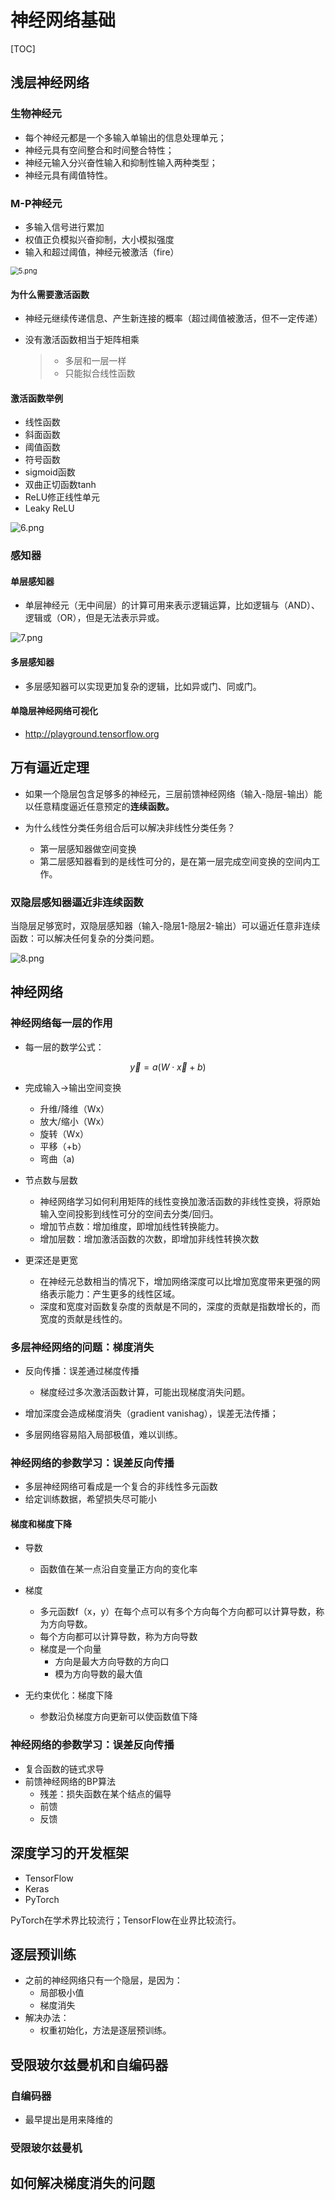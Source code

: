 # 神经网络基础

[TOC]



## 浅层神经网络

### 生物神经元

- 每个神经元都是一个多输入单输出的信息处理单元；
- 神经元具有空间整合和时间整合特性；
- 神经元输入分兴奋性输入和抑制性输入两种类型；
- 神经元具有阈值特性。

### M-P神经元

- 多输入信号进行累加
- 权值正负模拟兴奋抑制，大小模拟强度
- 输入和超过阈值，神经元被激活（fire）

<img src="http://pz38o5vs6.bkt.clouddn.com/5.png" alt="5.png" style="zoom: 80%;" />

#### 为什么需要激活函数

- 神经元继续传递信息、产生新连接的概率（超过阈值被激活，但不一定传递）

- 没有激活函数相当于矩阵相乘
  >- 多层和一层一样
  >- 只能拟合线性函数

#### 激活函数举例

- 线性函数
- 斜面函数
- 阈值函数
- 符号函数
- sigmoid函数
- 双曲正切函数tanh
- ReLU修正线性单元
- Leaky ReLU

![6.png](http://pz38o5vs6.bkt.clouddn.com/6.png)

### 感知器

#### 单层感知器

- 单层神经元（无中间层）的计算可用来表示逻辑运算，比如逻辑与（AND）、逻辑或（OR），但是无法表示异或。

<img src="http://pz38o5vs6.bkt.clouddn.com/7.png" alt="7.png"  />

#### 多层感知器

- 多层感知器可以实现更加复杂的逻辑，比如异或门、同或门。



#### 单隐层神经网络可视化

- http://playground.tensorflow.org

## 万有逼近定理

- 如果一个隐层包含足够多的神经元，三层前馈神经网络（输入-隐层-输出）能以任意精度逼近任意预定的**连续函数。**

- 为什么线性分类任务组合后可以解决非线性分类任务？
  - 第一层感知器做空间变换
  - 第二层感知器看到的是线性可分的，是在第一层完成空间变换的空间内工作。

### 双隐层感知器逼近非连续函数
当隐层足够宽时，双隐层感知器（输入-隐层1-隐层2-输出）可以逼近任意非连续函数：可以解决任何复杂的分类问题。

![8.png](http://pz38o5vs6.bkt.clouddn.com/8.png)

## 神经网络

### 神经网络每一层的作用

- 每一层的数学公式：

$$
\vec{y}=a(W \cdot \vec{x}+b)
$$

- 完成输入→输出空间变换
  - 升维/降维（Wx）
  - 放大/缩小（Wx）
  - 旋转（Wx）
  - 平移（+b）
  - 弯曲（a)



- 节点数与层数
  - 神经网络学习如何利用矩阵的线性变换加激活函数的非线性变换，将原始输入空间投影到线性可分的空间去分类/回归。
  - 增加节点数：增加维度，即增加线性转换能力。
  - 增加层数：增加激活函数的次数，即增加非线性转换次数

- 更深还是更宽
  - 在神经元总数相当的情况下，增加网络深度可以比增加宽度带来更强的网络表示能力：产生更多的线性区域。
  - 深度和宽度对函数复杂度的贡献是不同的，深度的贡献是指数增长的，而宽度的贡献是线性的。

### 多层神经网络的问题：梯度消失

- 反向传播：误差通过梯度传播
  - 梯度经过多次激活函数计算，可能出现梯度消失问题。

- 增加深度会造成梯度消失（gradient vanishag），误差无法传播；
- 多层网络容易陷入局部极值，难以训练。

### 神经网络的参数学习：误差反向传播

- 多层神经网络可看成是一个复合的非线性多元函数
- 给定训练数据，希望损失尽可能小

#### 梯度和梯度下降

- 导数
  - 函数值在某一点沿自变量正方向的变化率
- 梯度
  - 多元函数f（x，y）在每个点可以有多个方向每个方向都可以计算导数，称为方向导数。
  - 每个方向都可以计算导数，称为方向导数
  - 梯度是一个向量
    - 方向是最大方向导数的方向口
    - 模为方向导数的最大值

- 无约束优化：梯度下降
  - 参数沿负梯度方向更新可以使函数值下降

### 神经网络的参数学习：误差反向传播

- 复合函数的链式求导
- 前馈神经网络的BP算法
  - 残差：损失函数在某个结点的偏导
  - 前馈
  - 反馈

## 深度学习的开发框架

- TensorFlow
- Keras
- PyTorch



PyTorch在学术界比较流行；TensorFlow在业界比较流行。



## 逐层预训练

- 之前的神经网络只有一个隐层，是因为：
  - 局部极小值
  - 梯度消失
- 解决办法：
  - 权重初始化，方法是逐层预训练。

## 受限玻尔兹曼机和自编码器

### 自编码器

- 最早提出是用来降维的

### 受限玻尔兹曼机

## 如何解决梯度消失的问题























